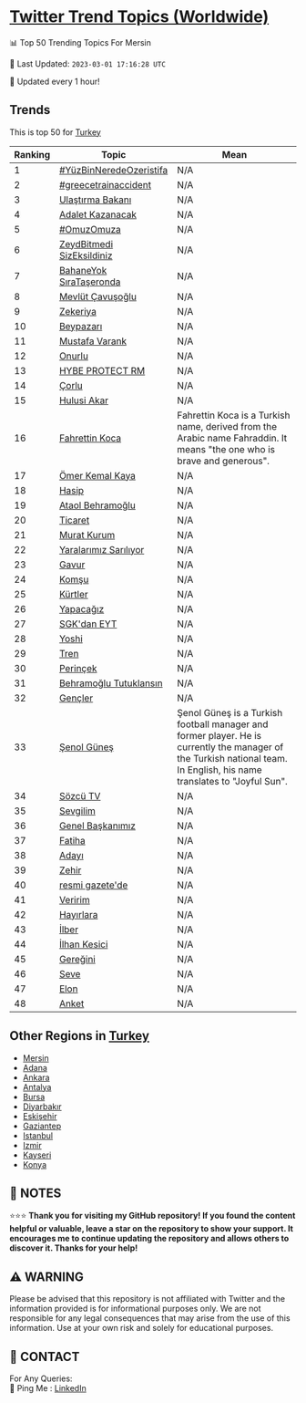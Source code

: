[Twitter Trend Topics (Worldwide)](https://github.com/ErcinDedeoglu/Twitter-Trend-Topics)
==========


📊 Top 50 Trending Topics For Mersin

📆 Last Updated: `2023-03-01 17:16:28 UTC`

🔧 Updated every 1 hour!


## Trends

This is top 50 for [Turkey](</Turkey>)

| Ranking | Topic | Mean |
| ------- | ------------ | ------------ |
| 1 | [#YüzBinNeredeOzeristifa](http://twitter.com/search?q=%23Y%c3%bczBinNeredeOzeristifa) | N/A |
| 2 | [#greecetrainaccident](http://twitter.com/search?q=%23greecetrainaccident) | N/A |
| 3 | [Ulaştırma Bakanı](http://twitter.com/search?q=Ula%c5%9ft%c4%b1rma+Bakan%c4%b1) | N/A |
| 4 | [Adalet Kazanacak](http://twitter.com/search?q=Adalet+Kazanacak) | N/A |
| 5 | [#OmuzOmuza](http://twitter.com/search?q=%23OmuzOmuza) | N/A |
| 6 | [ZeydBitmedi SizEksildiniz](http://twitter.com/search?q=ZeydBitmedi+SizEksildiniz) | N/A |
| 7 | [BahaneYok SıraTaşeronda](http://twitter.com/search?q=BahaneYok+S%c4%b1raTa%c5%9feronda) | N/A |
| 8 | [Mevlüt Çavuşoğlu](http://twitter.com/search?q=Mevl%c3%bct+%c3%87avu%c5%9fo%c4%9flu) | N/A |
| 9 | [Zekeriya](http://twitter.com/search?q=Zekeriya) | N/A |
| 10 | [Beypazarı](http://twitter.com/search?q=Beypazar%c4%b1) | N/A |
| 11 | [Mustafa Varank](http://twitter.com/search?q=Mustafa+Varank) | N/A |
| 12 | [Onurlu](http://twitter.com/search?q=Onurlu) | N/A |
| 13 | [HYBE PROTECT RM](http://twitter.com/search?q=HYBE+PROTECT+RM) | N/A |
| 14 | [Çorlu](http://twitter.com/search?q=%c3%87orlu) | N/A |
| 15 | [Hulusi Akar](http://twitter.com/search?q=Hulusi+Akar) | N/A |
| 16 | [Fahrettin Koca](http://twitter.com/search?q=Fahrettin+Koca) | Fahrettin Koca is a Turkish name, derived from the Arabic name Fahraddin. It means "the one who is brave and generous". |
| 17 | [Ömer Kemal Kaya](http://twitter.com/search?q=%c3%96mer+Kemal+Kaya) | N/A |
| 18 | [Hasip](http://twitter.com/search?q=Hasip) | N/A |
| 19 | [Ataol Behramoğlu](http://twitter.com/search?q=Ataol+Behramo%c4%9flu) | N/A |
| 20 | [Ticaret](http://twitter.com/search?q=Ticaret) | N/A |
| 21 | [Murat Kurum](http://twitter.com/search?q=Murat+Kurum) | N/A |
| 22 | [Yaralarımız Sarılıyor](http://twitter.com/search?q=Yaralar%c4%b1m%c4%b1z+Sar%c4%b1l%c4%b1yor) | N/A |
| 23 | [Gavur](http://twitter.com/search?q=Gavur) | N/A |
| 24 | [Komşu](http://twitter.com/search?q=Kom%c5%9fu) | N/A |
| 25 | [Kürtler](http://twitter.com/search?q=K%c3%bcrtler) | N/A |
| 26 | [Yapacağız](http://twitter.com/search?q=Yapaca%c4%9f%c4%b1z) | N/A |
| 27 | [SGK'dan EYT](http://twitter.com/search?q=SGK%27dan+EYT) | N/A |
| 28 | [Yoshi](http://twitter.com/search?q=Yoshi) | N/A |
| 29 | [Tren](http://twitter.com/search?q=Tren) | N/A |
| 30 | [Perinçek](http://twitter.com/search?q=Perin%c3%a7ek) | N/A |
| 31 | [Behramoğlu Tutuklansın](http://twitter.com/search?q=Behramo%c4%9flu+Tutuklans%c4%b1n) | N/A |
| 32 | [Gençler](http://twitter.com/search?q=Gen%c3%a7ler) | N/A |
| 33 | [Şenol Güneş](http://twitter.com/search?q=%c5%9eenol+G%c3%bcne%c5%9f) | Şenol Güneş is a Turkish football manager and former player. He is currently the manager of the Turkish national team. In English, his name translates to "Joyful Sun". |
| 34 | [Sözcü TV](http://twitter.com/search?q=S%c3%b6zc%c3%bc+TV) | N/A |
| 35 | [Sevgilim](http://twitter.com/search?q=Sevgilim) | N/A |
| 36 | [Genel Başkanımız](http://twitter.com/search?q=Genel+Ba%c5%9fkan%c4%b1m%c4%b1z) | N/A |
| 37 | [Fatiha](http://twitter.com/search?q=Fatiha) | N/A |
| 38 | [Adayı](http://twitter.com/search?q=Aday%c4%b1) | N/A |
| 39 | [Zehir](http://twitter.com/search?q=Zehir) | N/A |
| 40 | [resmi gazete'de](http://twitter.com/search?q=resmi+gazete%27de) | N/A |
| 41 | [Veririm](http://twitter.com/search?q=Veririm) | N/A |
| 42 | [Hayırlara](http://twitter.com/search?q=Hay%c4%b1rlara) | N/A |
| 43 | [İlber](http://twitter.com/search?q=%c4%b0lber) | N/A |
| 44 | [İlhan Kesici](http://twitter.com/search?q=%c4%b0lhan+Kesici) | N/A |
| 45 | [Gereğini](http://twitter.com/search?q=Gere%c4%9fini) | N/A |
| 46 | [Seve](http://twitter.com/search?q=Seve) | N/A |
| 47 | [Elon](http://twitter.com/search?q=Elon) | N/A |
| 48 | [Anket](http://twitter.com/search?q=Anket) | N/A |



## Other Regions in [Turkey](</Turkey>)

* [Mersin](</Turkey/Mersin.md>)
* [Adana](</Turkey/Adana.md>)
* [Ankara](</Turkey/Ankara.md>)
* [Antalya](</Turkey/Antalya.md>)
* [Bursa](</Turkey/Bursa.md>)
* [Diyarbakır](</Turkey/Diyarbakır.md>)
* [Eskişehir](</Turkey/Eskişehir.md>)
* [Gaziantep](</Turkey/Gaziantep.md>)
* [Istanbul](</Turkey/Istanbul.md>)
* [Izmir](</Turkey/Izmir.md>)
* [Kayseri](</Turkey/Kayseri.md>)
* [Konya](</Turkey/Konya.md>)



## 📝 NOTES

⭐⭐⭐ **Thank you for visiting my GitHub repository! If you found the content helpful or valuable, leave a star on the repository to show your support. It encourages me to continue updating the repository and allows others to discover it. Thanks for your help!**


## ⚠️ WARNING

Please be advised that this repository is not affiliated with Twitter and the information provided is for informational purposes only. We are not responsible for any legal consequences that may arise from the use of this information. Use at your own risk and solely for educational purposes.


## 📨 CONTACT

 For Any Queries:  
            🏓 Ping Me : [LinkedIn](https://www.linkedin.com/in/ercindedeoglu/)
